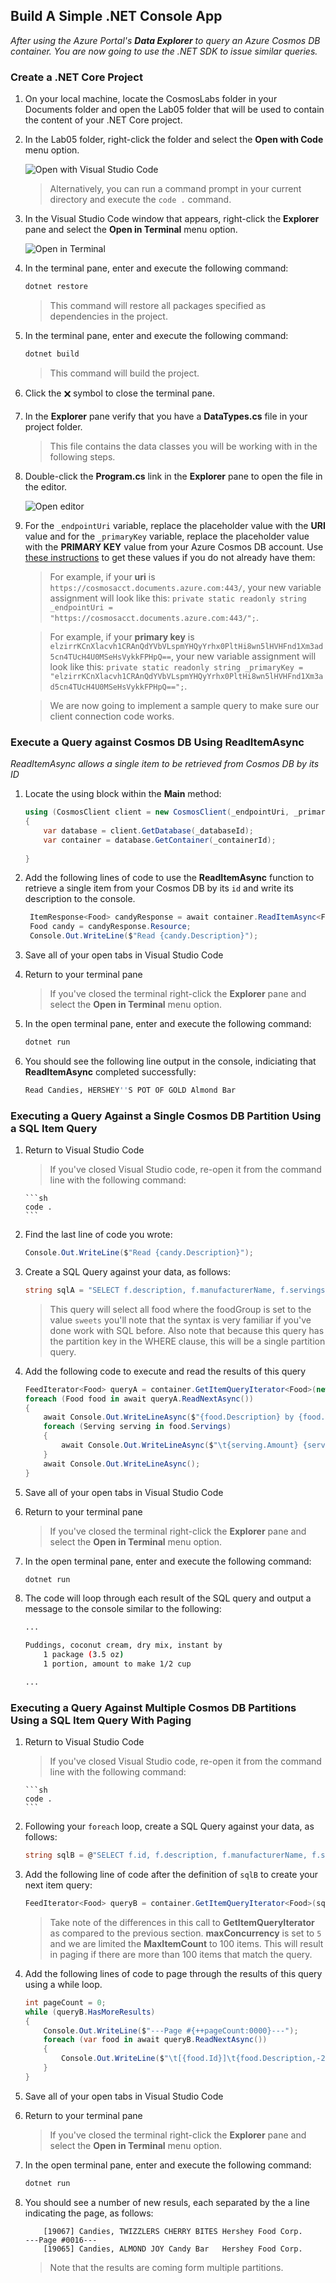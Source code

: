 ## Build A Simple .NET Console App

_After using the Azure Portal's **Data Explorer** to query an Azure Cosmos DB container. You are now going to use the .NET SDK to issue similar queries._

### Create a .NET Core Project

1. On your local machine, locate the CosmosLabs folder in your Documents folder and open the Lab05 folder that will be used to contain the content of your .NET Core project.

1. In the Lab05 folder, right-click the folder and select the **Open with Code** menu option.

   ![Open with Visual Studio Code](../media/03-open_with_code.jpg)

   > Alternatively, you can run a command prompt in your current directory and execute the `code .` command.

1. In the Visual Studio Code window that appears, right-click the **Explorer** pane and select the **Open in Terminal** menu option.

   ![Open in Terminal](../media/03-open_command_prompt.jpg)

1. In the terminal pane, enter and execute the following command:

   ```sh
   dotnet restore
   ```

   > This command will restore all packages specified as dependencies in the project.

1. In the terminal pane, enter and execute the following command:

   ```sh
   dotnet build
   ```

   > This command will build the project.

1. Click the **🗙** symbol to close the terminal pane.

1. In the **Explorer** pane verify that you have a **DataTypes.cs** file in your project folder.

    > This file contains the data classes you will be working with in the following steps.

1. Double-click the **Program.cs** link in the **Explorer** pane to open the file in the editor.

   ![Open editor](../media/03-program_editor.jpg)

1. For the ``_endpointUri`` variable, replace the placeholder value with the **URI** value and for the ``_primaryKey`` variable, replace the placeholder value with the **PRIMARY KEY** value from your Azure Cosmos DB account. Use [these instructions](00-account_setup.md) to get these values if you do not already have them:

    > For example, if your **uri** is ``https://cosmosacct.documents.azure.com:443/``, your new variable assignment will look like this: ``private static readonly string _endpointUri = "https://cosmosacct.documents.azure.com:443/";``.

    > For example, if your **primary key** is ``elzirrKCnXlacvh1CRAnQdYVbVLspmYHQyYrhx0PltHi8wn5lHVHFnd1Xm3ad5cn4TUcH4U0MSeHsVykkFPHpQ==``, your new variable assignment will look like this: ``private static readonly string _primaryKey = "elzirrKCnXlacvh1CRAnQdYVbVLspmYHQyYrhx0PltHi8wn5lHVHFnd1Xm3ad5cn4TUcH4U0MSeHsVykkFPHpQ==";``.

   > We are now going to implement a sample query to make sure our client connection code works.

### Execute a Query against Cosmos DB Using ReadItemAsync

_ReadItemAsync allows a single item to be retrieved from Cosmos DB by its ID_

1. Locate the using block within the **Main** method:

   ```csharp
   using (CosmosClient client = new CosmosClient(_endpointUri, _primaryKey))
   {
       var database = client.GetDatabase(_databaseId);
       var container = database.GetContainer(_containerId);
    
   }
   ```

1. Add the following lines of code to use the **ReadItemAsync** function to retrieve a single item from your Cosmos DB by its `id` and write its description to the console.

   ```csharp
    ItemResponse<Food> candyResponse = await container.ReadItemAsync<Food>("19130", new PartitionKey("Sweets"));
    Food candy = candyResponse.Resource;
    Console.Out.WriteLine($"Read {candy.Description}");
   ```

1. Save all of your open tabs in Visual Studio Code

1. Return to your terminal pane

   > If you've closed the terminal right-click the **Explorer** pane and select the **Open in Terminal** menu option.

1. In the open terminal pane, enter and execute the following command:

   ```sh
   dotnet run
   ```

1. You should see the following line output in the console, indiciating that **ReadItemAsync** completed successfully:

   ```sh
   Read Candies, HERSHEY''S POT OF GOLD Almond Bar
   ```

### Executing a Query Against a Single Cosmos DB Partition Using a SQL Item Query

1.  Return to Visual Studio Code

    > If you've closed Visual Studio code, re-open it from the command line with the following command:

        ```sh
        code .
        ```

1.  Find the last line of code you wrote:

    ```csharp
    Console.Out.WriteLine($"Read {candy.Description}");
    ```

1.  Create a SQL Query against your data, as follows:

    ```csharp
    string sqlA = "SELECT f.description, f.manufacturerName, f.servings FROM foods f WHERE f.foodGroup = 'Sweets'";
    ```

    > This query will select all food where the foodGroup is set to the value `sweets` you'll note that the syntax is very familiar if you've done work with SQL before. Also note that because this query has the partition key in the WHERE clause, this will be a single partition query.

1.  Add the following code to execute and read the results of this query

    ```csharp
    FeedIterator<Food> queryA = container.GetItemQueryIterator<Food>(new QueryDefinition(sqlA), requestOptions: new QueryRequestOptions{MaxConcurrency = 1});
    foreach (Food food in await queryA.ReadNextAsync())
    {
        await Console.Out.WriteLineAsync($"{food.Description} by {food.ManufacturerName}");
        foreach (Serving serving in food.Servings)
        {
            await Console.Out.WriteLineAsync($"\t{serving.Amount} {serving.Description}");
        }
        await Console.Out.WriteLineAsync();
    }
    ```

1.  Save all of your open tabs in Visual Studio Code

1.  Return to your terminal pane

    > If you've closed the terminal right-click the **Explorer** pane and select the **Open in Terminal** menu option.

1.  In the open terminal pane, enter and execute the following command:

    ```sh
    dotnet run
    ```

1.  The code will loop through each result of the SQL query and output a message to the console similar to the following:

    ```sh
    ...

    Puddings, coconut cream, dry mix, instant by
        1 package (3.5 oz)
        1 portion, amount to make 1/2 cup

    ...
    ```

### Executing a Query Against Multiple Cosmos DB Partitions Using a SQL Item Query With Paging

1.  Return to Visual Studio Code

    > If you've closed Visual Studio code, re-open it from the command line with the following command:

        ```sh
        code .
        ```

1.  Following your `foreach` loop, create a SQL Query against your data, as follows:

    ```csharp
    string sqlB = @"SELECT f.id, f.description, f.manufacturerName, f.servings FROM foods f WHERE f.manufacturerName != null";
    ```

1.  Add the following line of code after the definition of `sqlB` to create your next item query:

    ```csharp
    FeedIterator<Food> queryB = container.GetItemQueryIterator<Food>(sqlB, requestOptions: new QueryRequestOptions{MaxConcurrency = 5, MaxItemCount = 100});
    ```

    > Take note of the differences in this call to **GetItemQueryIterator** as compared to the previous section. **maxConcurrency** is set to `5` and we are limited the **MaxItemCount** to 100 items. This will result in paging if there are more than 100 items that match the query.

1.  Add the following lines of code to page through the results of this query using a while loop.

    ```csharp
    int pageCount = 0;
    while (queryB.HasMoreResults)
    {
        Console.Out.WriteLine($"---Page #{++pageCount:0000}---");
        foreach (var food in await queryB.ReadNextAsync())
        {
            Console.Out.WriteLine($"\t[{food.Id}]\t{food.Description,-20}\t{food.ManufacturerName,-40}");
        }
    }
    ```

1.  Save all of your open tabs in Visual Studio Code

1.  Return to your terminal pane

    > If you've closed the terminal right-click the **Explorer** pane and select the **Open in Terminal** menu option.

1.  In the open terminal pane, enter and execute the following command:

    ```sh
    dotnet run
    ```

1.  You should see a number of new resuls, each separated by the a line indicating the page, as follows:

    ```
        [19067] Candies, TWIZZLERS CHERRY BITES Hershey Food Corp.
    ---Page #0016---
        [19065] Candies, ALMOND JOY Candy Bar   Hershey Food Corp.
    ```

    > Note that the results are coming form multiple partitions.
